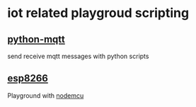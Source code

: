 # iot related playgroud scripting

## [python-mqtt](https://github.com/kivanccakmak/myot/tree/master/python-mqtt)
send receive mqtt messages with python scripts

## [esp8266](https://github.com/kivanccakmak/myot/tree/master/esp8266)
Playground with [nodemcu](http://www.nodemcu.com/index_en.html)
